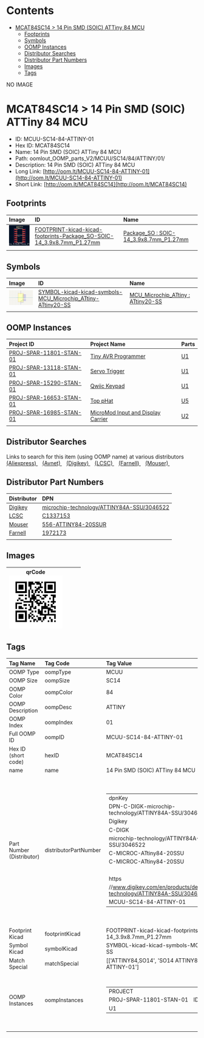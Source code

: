 



Contents
========

* [MCAT84SC14 > 14 Pin SMD (SOIC) ATTiny 84 MCU](#mcat84sc14--14-pin-smd-soic-attiny-84-mcu)
	* [Footprints](#footprints)
	* [Symbols](#symbols)
	* [OOMP Instances](#oomp-instances)
	* [Distributor Searches](#distributor-searches)
	* [Distributor Part Numbers](#distributor-part-numbers)
	* [Images](#images)
	* [Tags](#tags)
  
NO IMAGE  
# MCAT84SC14 > 14 Pin SMD (SOIC) ATTiny 84 MCU

- ID: MCUU-SC14-84-ATTINY-01
- Hex ID: MCAT84SC14
- Name: 14 Pin SMD (SOIC) ATTiny 84 MCU
- Path: oomlout_OOMP_parts_V2/MCUU/SC14/84/ATTINY/01/
- Description: 14 Pin SMD (SOIC) ATTiny 84 MCU
- Long Link: [http://oom.lt/MCUU-SC14-84-ATTINY-01](http://oom.lt/MCUU-SC14-84-ATTINY-01)
- Short Link: [http://oom.lt/MCAT84SC14](http://oom.lt/MCAT84SC14)

## Footprints
  

|Image|ID|Name|
| :--- | :--- | :--- |
|[![](https://raw.githubusercontent.com/oomlout/oomlout_OOMP_eda_V2/main/FOOTPRINT/kicad/kicad-footprints/Package_SO/SOIC-14_3.9x8.7mm_P1.27mm/image_140.png)](https://github.com/oomlout/oomlout_OOMP_eda_V2/tree/main/FOOTPRINT/kicad/kicad-footprints/Package_SO/SOIC-14_3.9x8.7mm_P1.27mm/)|[FOOTPRINT-kicad-kicad-footprints-Package_SO-SOIC-14_3.9x8.7mm_P1.27mm](https://github.com/oomlout/oomlout_OOMP_eda_V2/tree/main/FOOTPRINT/kicad/kicad-footprints/Package_SO/SOIC-14_3.9x8.7mm_P1.27mm/)|[Package_SO : SOIC-14_3.9x8.7mm_P1.27mm](https://github.com/oomlout/oomlout_OOMP_eda_V2/tree/main/FOOTPRINT/kicad/kicad-footprints/Package_SO/SOIC-14_3.9x8.7mm_P1.27mm/)|
||||

## Symbols
  

|Image|ID|Name|
| :--- | :--- | :--- |
|[![](https://raw.githubusercontent.com/oomlout/oomlout_OOMP_eda_V2/main/SYMBOL/kicad/kicad-symbols/MCU_Microchip_ATtiny/ATtiny20-SS/image_140.png)](https://github.com/oomlout/oomlout_OOMP_eda_V2/tree/main/SYMBOL/kicad/kicad-symbols/MCU_Microchip_ATtiny/ATtiny20-SS/)|[SYMBOL-kicad-kicad-symbols-MCU_Microchip_ATtiny-ATtiny20-SS](https://github.com/oomlout/oomlout_OOMP_eda_V2/tree/main/SYMBOL/kicad/kicad-symbols/MCU_Microchip_ATtiny/ATtiny20-SS/)|[MCU_Microchip_ATtiny : ATtiny20-SS](https://github.com/oomlout/oomlout_OOMP_eda_V2/tree/main/SYMBOL/kicad/kicad-symbols/MCU_Microchip_ATtiny/ATtiny20-SS/)|
||||

## OOMP Instances
  

|Project ID|Project Name|Parts|
| :--- | :--- | :--- |
|[PROJ-SPAR-11801-STAN-01](https://github.com/oomlout/oomlout_OOMP_projects_V2/tree/main/PROJ/SPAR/11801/STAN/01/)|[Tiny AVR Programmer](https://github.com/oomlout/oomlout_OOMP_projects_V2/tree/main/PROJ/SPAR/11801/STAN/01/)|[U1](https://github.com/oomlout/oomlout_OOMP_projects_V2/tree/main/PROJ/SPAR/11801/STAN/01/)|
|[PROJ-SPAR-13118-STAN-01](https://github.com/oomlout/oomlout_OOMP_projects_V2/tree/main/PROJ/SPAR/13118/STAN/01/)|[Servo Trigger](https://github.com/oomlout/oomlout_OOMP_projects_V2/tree/main/PROJ/SPAR/13118/STAN/01/)|[U1](https://github.com/oomlout/oomlout_OOMP_projects_V2/tree/main/PROJ/SPAR/13118/STAN/01/)|
|[PROJ-SPAR-15290-STAN-01](https://github.com/oomlout/oomlout_OOMP_projects_V2/tree/main/PROJ/SPAR/15290/STAN/01/)|[Qwiic Keypad](https://github.com/oomlout/oomlout_OOMP_projects_V2/tree/main/PROJ/SPAR/15290/STAN/01/)|[U1](https://github.com/oomlout/oomlout_OOMP_projects_V2/tree/main/PROJ/SPAR/15290/STAN/01/)|
|[PROJ-SPAR-16653-STAN-01](https://github.com/oomlout/oomlout_OOMP_projects_V2/tree/main/PROJ/SPAR/16653/STAN/01/)|[Top pHat](https://github.com/oomlout/oomlout_OOMP_projects_V2/tree/main/PROJ/SPAR/16653/STAN/01/)|[U5](https://github.com/oomlout/oomlout_OOMP_projects_V2/tree/main/PROJ/SPAR/16653/STAN/01/)|
|[PROJ-SPAR-16985-STAN-01](https://github.com/oomlout/oomlout_OOMP_projects_V2/tree/main/PROJ/SPAR/16985/STAN/01/)|[MicroMod Input and Display Carrier](https://github.com/oomlout/oomlout_OOMP_projects_V2/tree/main/PROJ/SPAR/16985/STAN/01/)|[U2](https://github.com/oomlout/oomlout_OOMP_projects_V2/tree/main/PROJ/SPAR/16985/STAN/01/)|
||||

## Distributor Searches
  
Links to search for this item (using OOMP name) at various distributors  
[(Aliexpress) ](https://www.aliexpress.com/wholesale?SearchText=14+Pin+SMD+SOIC+ATTiny+84+MCU)&nbsp;&nbsp;&nbsp;[(Avnet) ](https://www.avnet.com/shop/us/search/14+Pin+SMD+SOIC+ATTiny+84+MCU)&nbsp;&nbsp;&nbsp;[(Digikey) ](https://www.digikey.co.uk/en/products/result?s=14+Pin+SMD+SOIC+ATTiny+84+MCU)&nbsp;&nbsp;&nbsp;[(LCSC) ](https://www.lcsc.com/search?q=14+Pin+SMD+SOIC+ATTiny+84+MCU)&nbsp;&nbsp;&nbsp;[(Farnell) ](https://uk.farnell.com/search?st=14+Pin+SMD+SOIC+ATTiny+84+MCU)&nbsp;&nbsp;&nbsp;[(Mouser) ](https://www.mouser.com/c/?q=14+Pin+SMD+SOIC+ATTiny+84+MCU)&nbsp;&nbsp;&nbsp;
## Distributor Part Numbers
  

|Distributor|DPN|
| :--- | :--- |
|[Digikey](https://www.digikey.com/en/products/detail/microchip-technology/ATTINY84A-SSU/3046522)|[microchip-technology/ATTINY84A-SSU/3046522](https://www.digikey.com/en/products/detail/microchip-technology/ATTINY84A-SSU/3046522)|
|[LCSC](https://www.lcsc.com/product-detail/C1337153.html)|[C1337153](https://www.lcsc.com/product-detail/C1337153.html)|
|[Mouser](https://www.mouser.co.uk/c/?q=556-ATTINY84-20SSUR)|[556-ATTINY84-20SSUR](https://www.mouser.co.uk/c/?q=556-ATTINY84-20SSUR)|
|[Farnell](https://www.mouser.co.uk/c/?q=1972173)|[1972173](https://www.mouser.co.uk/c/?q=1972173)|
|||

## Images
  

|qrCode<br>[![](https://raw.githubusercontent.com/oomlout/oomlout_OOMP_parts_V2/main/MCUU/SC14/84/ATTINY/01/qrCode_140.png)](https://github.com/oomlout/oomlout_OOMP_parts_V2/tree/main/MCUU/SC14/84/ATTINY/01/qrCode.png)||||
| :---: | :---: | :---: | :---: |

## Tags
  

|Tag Name|Tag Code|Tag Value|
| :--- | :--- | :--- |
|OOMP Type|oompType|MCUU|
|OOMP Size|oompSize|SC14|
|OOMP Color|oompColor|84|
|OOMP Description|oompDesc|ATTINY|
|OOMP Index|oompIndex|01|
|Full OOMP ID|oompID|MCUU-SC14-84-ATTINY-01|
|Hex ID (short code)|hexID|MCAT84SC14|
|name|name|14 Pin SMD (SOIC) ATTiny 84 MCU|
|Part Number (Distributor)|distributorPartNumber|<table><tr><td>dpnKey</td></tr><tr><td> DPN-C-DIGK-microchip-technology/ATTINY84A-SSU/3046522</td><td> DISTRIBUTOR</td></tr><tr><td> Digikey</td><td> DISTRCODE</td></tr><tr><td> C-DIGK</td><td> DPN</td></tr><tr><td> microchip-technology/ATTINY84A-SSU/3046522</td><td> MPN</td></tr><tr><td> C-MICROC-ATtiny84-20SSU</td><td> MPNkey</td></tr><tr><td> C-MICROC-ATtiny84-20SSU</td><td> TAGS</td></tr><tr><td> </td><td> LINK</td></tr><tr><td> https</td></tr><tr><td>//www.digikey.com/en/products/detail/microchip-technology/ATTINY84A-SSU/3046522</td><td> OOMPID</td></tr><tr><td> MCUU-SC14-84-ATTINY-01</td></tr></table></td><td> <table><tr><td>dpnKey</td></tr><tr><td> DPN-C-LCSC-C1337153</td><td> DISTRIBUTOR</td></tr><tr><td> LCSC</td><td> DISTRCODE</td></tr><tr><td> C-LCSC</td><td> DPN</td></tr><tr><td> C1337153</td><td> MPN</td></tr><tr><td> C-MICROC-ATtiny84-20SSU</td><td> MPNkey</td></tr><tr><td> C-MICROC-ATtiny84-20SSU</td><td> TAGS</td></tr><tr><td> </td><td> LINK</td></tr><tr><td> https</td></tr><tr><td>//www.lcsc.com/product-detail/C1337153.html</td><td> OOMPID</td></tr><tr><td> MCUU-SC14-84-ATTINY-01</td></tr></table></td><td> <table><tr><td>dpnKey</td></tr><tr><td> DPN-C-MOUS-556-ATTINY84-20SSUR</td><td> DISTRIBUTOR</td></tr><tr><td> Mouser</td><td> DISTRCODE</td></tr><tr><td> C-MOUS</td><td> DPN</td></tr><tr><td> 556-ATTINY84-20SSUR</td><td> MPN</td></tr><tr><td> C-MICROC-ATtiny84-20SSU</td><td> MPNkey</td></tr><tr><td> C-MICROC-ATtiny84-20SSU</td><td> TAGS</td></tr><tr><td> </td><td> LINK</td></tr><tr><td> https</td></tr><tr><td>//www.mouser.co.uk/c/?q=556-ATTINY84-20SSUR</td><td> OOMPID</td></tr><tr><td> MCUU-SC14-84-ATTINY-01</td></tr></table></td><td> <table><tr><td>dpnKey</td></tr><tr><td> DPN-C-FARN-1972173</td><td> DISTRIBUTOR</td></tr><tr><td> Farnell</td><td> DISTRCODE</td></tr><tr><td> C-FARN</td><td> DPN</td></tr><tr><td> 1972173</td><td> MPN</td></tr><tr><td> C-MICROC-ATtiny84-20SSU</td><td> MPNkey</td></tr><tr><td> C-MICROC-ATtiny84-20SSU</td><td> TAGS</td></tr><tr><td> </td><td> LINK</td></tr><tr><td> https</td></tr><tr><td>//www.mouser.co.uk/c/?q=1972173</td><td> OOMPID</td></tr><tr><td> MCUU-SC14-84-ATTINY-01</td></tr></table>|
|Footprint Kicad|footprintKicad|FOOTPRINT-kicad-kicad-footprints-Package_SO-SOIC-14_3.9x8.7mm_P1.27mm|
|Symbol Kicad|symbolKicad|SYMBOL-kicad-kicad-symbols-MCU_Microchip_ATtiny-ATtiny20-SS|
|Match Special|matchSpecial|[['ATTINY84,SO14', 'SO14 ATTINY84'], 'MCUU-SC14-84-ATTINY-01']|
|OOMP Instances|oompInstances|<table><tr><td>PROJECT</td></tr><tr><td> PROJ-SPAR-11801-STAN-01</td><td> ID</td></tr><tr><td> U1</td></tr></table></td><td> <table><tr><td>PROJECT</td></tr><tr><td> PROJ-SPAR-13118-STAN-01</td><td> ID</td></tr><tr><td> U1</td></tr></table></td><td> <table><tr><td>PROJECT</td></tr><tr><td> PROJ-SPAR-15290-STAN-01</td><td> ID</td></tr><tr><td> U1</td></tr></table></td><td> <table><tr><td>PROJECT</td></tr><tr><td> PROJ-SPAR-16653-STAN-01</td><td> ID</td></tr><tr><td> U5</td></tr></table></td><td> <table><tr><td>PROJECT</td></tr><tr><td> PROJ-SPAR-16985-STAN-01</td><td> ID</td></tr><tr><td> U2</td></tr></table>|
||||

